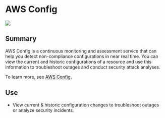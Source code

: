 # AWS Config

![](https://explore.skillbuilder.aws/files/a/w/aws_prod1_docebosaas_com/1721149200/GkyF8Mg8z4_WVdL503GbNw/tincan/1795780_1704469401_o_1hjd4l7tc11hedc913i09dklbhj_zip/assets/YmAussmY29QpVb9V_NL5PHtmHLHdSqyG2.png)

## Summary

AWS Config is a continuous monitoring and assessment service that can help you detect non-compliance configurations in near real time. You can view the current and historic configurations of a resource and use this information to troubleshoot outages and conduct security attack analyses.

To learn more, see [AWS Config](https://aws.amazon.com/config/).

## Use

- View current & historic configuration changes to troubleshoot outages or analyze security incidents. 
